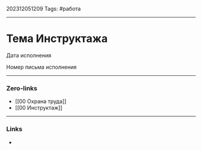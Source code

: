202312051209
Tags: #работа

---
# Тема Инструктажа

Дата исполнения

Номер письма исполнения

---
### Zero-links

- [[00 Охрана труда]]
- [[00 Инструктаж]]

---
### Links

-